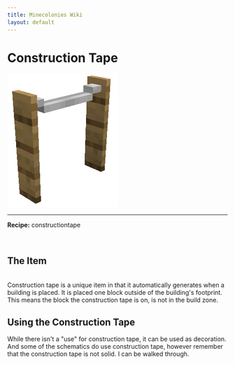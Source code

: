 ```yaml
---
title: Minecolonies Wiki
layout: default
---
```

# Construction Tape

<img src="../../assets/images/deco/constructiontape.png" alt="Construction Tape" />
    <hr />

<div class="infobox box text-center">
<p><strong>Recipe:</strong> 
    <recipe>constructiontape</recipe>
</div>
<br>


## The Item
<br>
Construction tape is a unique item in that it automatically generates when a building is placed. It is placed one block outside of the building's footprint. This means the block the construction tape is on, is not in the build zone. 
<br>

## Using the Construction Tape

While there isn't a "use" for construction tape, it can be used as decoration. And some of the schematics do use construction tape, however remember that the construction tape is not solid. I can be walked through.


